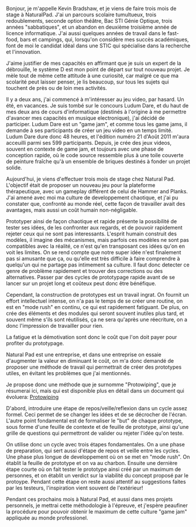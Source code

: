 Bonjour, je m'appelle Kevin Bradshaw, et je viens de faire trois mois de stage à NaturalPad.
J'ai un parcours scolaire tumultueux, trois redoublements, seconde option théâtre, Bac STI Génie Optique, trois années "sabbatiques", et un abandon en deuxième troisième année de licence informatique.
J'ai aussi quelques années de travail dans le fast-food, bars et campings, qui, lorsqu'on considère mes succès académiques, font de moi le candidat idéal dans une STIC qui spécialise dans la recherche et l'innovation.

J'aime justifier de mes capacités en affirmant que je suis un expert de la débrouille, le système D est mon point de départ sur tout nouveau projet. Je mèle tout de même cette attitude à une curiosité, car malgré ce que ma scolarité peut laisser penser, je lis beaucoup, sur tous les sujets qui touchent de près ou de loin mes activités.

Il y a deux ans, j'ai commencé à m'intéresser au jeu video, par hasard. Un été, en vacances. Je suis tombé sur le concours Ludum Dare, et du haut de mes deux ans de cours d'informatique (destinés à l'origine à me permettre d'avancer mes capacités en musique electronique), j'ai décidé de participer. Ludum Dare est un "game jam", et comme tous les game jams, il demande à ses participants de créer un jeu video en un temps limité. Ludum Dare dure donc 48 heures, et l'édition numéro 21 d'Août 2011 m'aura acceuilli parmi ses 599 participants.
Depuis, je crée des jeux videos, souvent en contexte de game jam, et toujours avec une phase de conception rapide, où le code source ressemble plus à une toile couverte de peinture fraîche qu'à un ensemble de briques destinés à fonder un projet solide.

Aujourd'hui, je viens d'effectuer trois mois de stage chez Natural Pad. L'objectif était de proposer un nouveau jeu pour la plateforme thérapeutique, avec un gameplay différent de celui de Hammer and Planks. J'ai amené avec moi ma culture de developpement chaotique, et j'ai pu constater que, confronté au monde réel, cette façon de travailler avait des avantages, mais aussi un coût humain non-négligable.

Prototyper ainsi de façon chaotique et rapide présente la possibilité de tester ses idées, de les confronter aux regards, et de pouvoir rapidement rejeter ceux qui ne sont pas interessants.
L'esprit humain construit des modèles, il imagine des mécanismes, mais parfois ces modèles ne sont pas compatibles avec la réalité, ce n'est qu'en transposant ces idées qu'on en voit les limites. On se rend compte que notre super idée n'est finalement pas si amusante que ça, ou qu'elle est très difficile à faire comprendre à quelqu'un qui ne partage pas intimement sa culture. Il faut donc detecter ce genre de problème rapidement et trouver des corrections ou des alternatives. Passer par des cycles de prototypage rapide avant de se lancer sur un projet long et coûteux peut donc être bénéfique.

Cependant, la construction de prototypes est un travail ingrat. On fournit un effort intellectuel intense, on n'a pas le temps de se créer une routine, on est en "mode rush" en continu, ce qui est rapidement fatiguant. De plus, on crée des éléments et des modules qui seront souvent inutiles plus tard, et souvent même s'ils sont réutilisés, ça ne sera qu'après une réecriture, on a donc l'impression de travailler pour rien.

La fatigue et la démotivation sont donc le coût que l'on doit payer pour profiter du prototypage.

Natural Pad est une entreprise, et dans une entreprise on essaie d'augmenter la valeur en diminuant le coût, on m'a donc demandé de proposer une méthode de travail qui permettrait de créer des prototypes utiles, en évitant les problèmes que j'ai mentionnés.

Je propose donc une méthode que je surnomme "Protowiping", que je résumerai ici, mais qui est disponible plus en détail dans un document qui évoluera: [Protowiping](http://bradshaw.github.io/DuJamALaProd/)

D'abord, introduire une étape de repos/veille/reflexion dans un cycle assez formel. Ceci permet de se changer les idées et de se décrocher de l'écran. L'autre point fondamental est de formaliser le "but" de chaque prototype, sous forme d'une feuille de contexte et de feuille de prototype, ainsi qu'une grille de questions qui permettront de valider ou rejeter l'idée qu'on teste.

On utilise donc un cycle avec trois étapes fondamentales.
On a une phase de preparation, qui sert aussi d'étape de repos et veille entre les cycles.
Une phase plus longue de developpement où on se met en "mode rush". On établit la feuille de prototype et on va au charbon.
Ensuite une dernière étape courte où on fait tester le prototype ainsi créé par un maximum de personnes, et on établit un verdict sur la viabilité du concept proposé par le protoype. Pendant cette étape on reste aussi attentif au suggestions faites par les testeurs, l'inspiration vient souvent de l'extérieur!

Pendant ces prochains mois à Natural Pad, et aussi dans mes projets personnels, je mettrai cette méthodologie à l'épreuve, et j'espère peaufiner la procédure pour pouvoir obtenir le maximum de cette culture "game jam" appliquée au monde professionel.